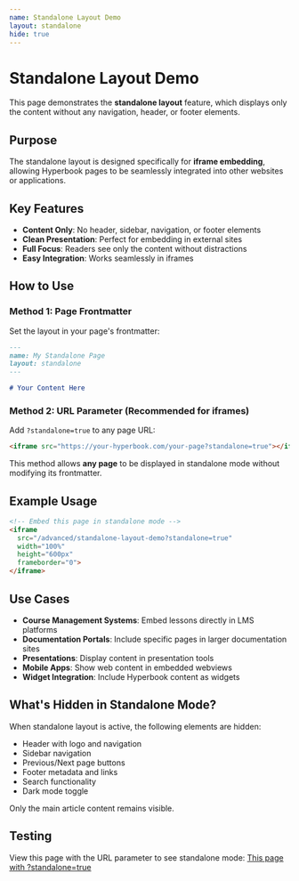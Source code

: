 ```yaml
---
name: Standalone Layout Demo
layout: standalone
hide: true
---
```


# Standalone Layout Demo

This page demonstrates the **standalone layout** feature, which displays only the content without any navigation, header, or footer elements.

## Purpose

The standalone layout is designed specifically for **iframe embedding**, allowing Hyperbook pages to be seamlessly integrated into other websites or applications.

## Key Features

- **Content Only**: No header, sidebar, navigation, or footer elements
- **Clean Presentation**: Perfect for embedding in external sites
- **Full Focus**: Readers see only the content without distractions
- **Easy Integration**: Works seamlessly in iframes

## How to Use

### Method 1: Page Frontmatter

Set the layout in your page's frontmatter:

```md
---
name: My Standalone Page
layout: standalone
---

# Your Content Here
```

### Method 2: URL Parameter (Recommended for iframes)

Add `?standalone=true` to any page URL:

```html
<iframe src="https://your-hyperbook.com/your-page?standalone=true"></iframe>
```

This method allows **any page** to be displayed in standalone mode without modifying its frontmatter.

## Example Usage

```html
<!-- Embed this page in standalone mode -->
<iframe 
  src="/advanced/standalone-layout-demo?standalone=true" 
  width="100%" 
  height="600px"
  frameborder="0">
</iframe>
```

## Use Cases

- **Course Management Systems**: Embed lessons directly in LMS platforms
- **Documentation Portals**: Include specific pages in larger documentation sites
- **Presentations**: Display content in presentation tools
- **Mobile Apps**: Show web content in embedded webviews
- **Widget Integration**: Include Hyperbook content as widgets

## What's Hidden in Standalone Mode?

When standalone layout is active, the following elements are hidden:

- Header with logo and navigation
- Sidebar navigation
- Previous/Next page buttons
- Footer metadata and links
- Search functionality
- Dark mode toggle

Only the main article content remains visible.

## Testing

View this page with the URL parameter to see standalone mode:
[This page with ?standalone=true](/advanced/standalone-layout-demo?standalone=true)
